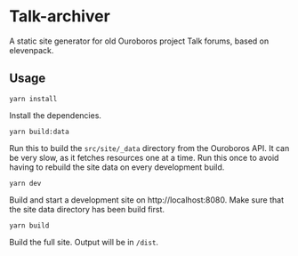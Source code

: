 # Talk-archiver
A static site generator for old Ouroboros project Talk forums, based on elevenpack.

## Usage

```
yarn install
```

Install the dependencies.

```
yarn build:data
```

Run this to build the `src/site/_data` directory from the Ouroboros API. It can be very slow, as it fetches resources one at a time. Run this once to avoid having to rebuild the site data on every development build.

```
yarn dev
```

Build and start a development site on http://localhost:8080. Make sure that the site data directory has been build first.

```
yarn build
```

Build the full site. Output will be in `/dist`.

